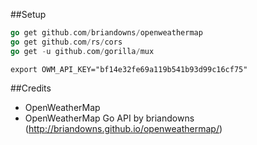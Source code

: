 ##Setup
```go
go get github.com/briandowns/openweathermap
go get github.com/rs/cors
go get -u github.com/gorilla/mux
```

```shell
export OWM_API_KEY="bf14e32fe69a119b541b93d99c16cf75"
```

##Credits
 - OpenWeatherMap
 - OpenWeatherMap Go API by briandowns (http://briandowns.github.io/openweathermap/)